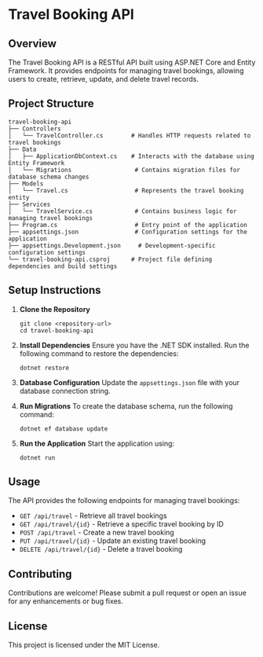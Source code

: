 # Travel Booking API

## Overview
The Travel Booking API is a RESTful API built using ASP.NET Core and Entity Framework. It provides endpoints for managing travel bookings, allowing users to create, retrieve, update, and delete travel records.

## Project Structure
```
travel-booking-api
├── Controllers
│   └── TravelController.cs        # Handles HTTP requests related to travel bookings
├── Data
│   ├── ApplicationDbContext.cs    # Interacts with the database using Entity Framework
│   └── Migrations                  # Contains migration files for database schema changes
├── Models
│   └── Travel.cs                   # Represents the travel booking entity
├── Services
│   └── TravelService.cs            # Contains business logic for managing travel bookings
├── Program.cs                      # Entry point of the application
├── appsettings.json                # Configuration settings for the application
├── appsettings.Development.json     # Development-specific configuration settings
└── travel-booking-api.csproj      # Project file defining dependencies and build settings
```

## Setup Instructions

1. **Clone the Repository**
   ```
   git clone <repository-url>
   cd travel-booking-api
   ```

2. **Install Dependencies**
   Ensure you have the .NET SDK installed. Run the following command to restore the dependencies:
   ```
   dotnet restore
   ```

3. **Database Configuration**
   Update the `appsettings.json` file with your database connection string.

4. **Run Migrations**
   To create the database schema, run the following command:
   ```
   dotnet ef database update
   ```

5. **Run the Application**
   Start the application using:
   ```
   dotnet run
   ```

## Usage
The API provides the following endpoints for managing travel bookings:

- `GET /api/travel` - Retrieve all travel bookings
- `GET /api/travel/{id}` - Retrieve a specific travel booking by ID
- `POST /api/travel` - Create a new travel booking
- `PUT /api/travel/{id}` - Update an existing travel booking
- `DELETE /api/travel/{id}` - Delete a travel booking

## Contributing
Contributions are welcome! Please submit a pull request or open an issue for any enhancements or bug fixes.

## License
This project is licensed under the MIT License.